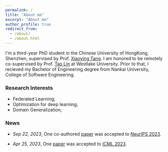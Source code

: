 ```yaml
---
permalink: /
title: "About me"
excerpt: "About me"
author_profile: true
redirect_from: 
  - /about/
  - /about.html
---
```


I'm a third-year PhD student in the Chinese University of HongKong, Shenzhen, supervised by Prof. [Xiaoying Tang](https://sse.cuhk.edu.cn/en/faculty/tangxiaoying). I am honored to be remotely co-supervised by Prof. [Tao Lin](https://tlin-taolin.github.io/) at Westlake University. Prior to that, I recieved my Bachelor of Engineering degree from Nankai University, College of Software Engineering.

### Research Interests

- Federated Learning;
- Optimization for deep learning;
- Domain Generalization;

### News

- *Sep 22, 2023*, One co-authored [paper](https://arxiv.org/abs/2205.13925) was accepted to [NeurIPS 2023](https://neurips.cc/Conferences/2023).

- *Apr 25, 2023*, One [paper](https://arxiv.org/abs/2205.13462) was accepted to [ICML 2023](https://icml.cc/#).

